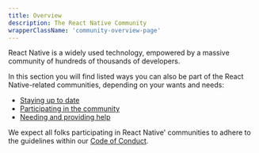 ```yaml
---
title: Overview
description: The React Native Community
wrapperClassName: 'community-overview-page'
---
```


React Native is a widely used technology, empowered by a massive community of hundreds of thousands of developers.

In this section you will find listed ways you can also be part of the React Native-related communities, depending on your wants and needs:

- [Staying up to date](staying-updated)
- [Participating in the community](communities)
- [Needing and providing help](support)

We expect all folks participating in React Native' communities to adhere to the guidelines within our [Code of Conduct](https://github.com/facebook/react-native/blob/main/CODE_OF_CONDUCT.md).
